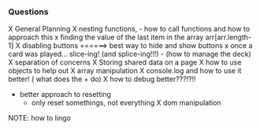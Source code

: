 ### Questions

X General Planning
X nesting functions,
    - how to call functions and how to approach this
x finding the value of the last item in the array 
    arr[arr.length-1]
X disabling buttons ======> best way to hide and show buttons
x once a card was played... slice-ing! (and splice-ing!!!)
    - (how to manage the deck)
X separation of concerns
X Storing shared data on a page
X how to use objects to help out 
X array manipulation
X console.log and how to use it better! ( what does the + do)
X how to debug better???!?!!
- better approach to resetting
    - only reset somethings, not everything
X dom manipulation


NOTE: how to lingo